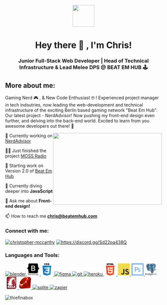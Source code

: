 
<p align="center">
<img src="https://github.com/ThiefinaboX/ThiefinaboX/blob/main/Birdbox-Circle.png?raw=true" height ="70px" width="70p" style = "padding-bottom: -30px">
</p>
<h1 align="center">Hey there 👋 , I'm Chris!</h1>

<h3 align="center">Junior Full-Stack Web Developer | Head of Technical Infrastructure & Lead Melee DPS @ BEAT EM HUB 🕹</h3>


<h2 align="left">More about me:</h2>

<p align="left"> Gaming Nerd 🎮 , & New Code Enthusiast 🤓 ! Experienced project manager in tech indsutries, now leading the web-development and technical infrastructure of the exciting Berlin based gaming network "Beat Em Hub". Our latest project - NerdAdvisor! Now pushing my front-end design even further, and delving into the back-end world. Excited to learn from you awesome developers out there! 💫 </p>

<img src="https://media.giphy.com/media/UmQrx37p5LVxC/giphy.gif" height = "230px" width="350px" align = "right"/>

🔭 Currently working on [NerdAdvisor](https://vimeo.com/786852077)

👊🏽 Just finished the project [MOSS Radio](https://www.mossradio.live/)

👾 Starting work on Version 2.0 of [Beat Em Hub](https://beatemhub.com/)

🌱 Currently diving deeper into **JavaScript**

💬 Ask me about **Front-end design!**

📫 How to reach me **chris@beatemhub.com**

<p align="left">
<h3 align="left">Connect with me:</h3>
</p>
<p align="left">
<a href="https://linkedin.com/in/christopher-mccarthy" target="blank"><img align="center" src="https://raw.githubusercontent.com/rahuldkjain/github-profile-readme-generator/master/src/images/icons/Social/linked-in-alt.svg" alt="christopher-mccarthy" height="30" width="40" /></a>
<a href="https://discord.gg/https://discord.gg/Sd22pa438Q" target="blank"><img align="center" src="https://raw.githubusercontent.com/rahuldkjain/github-profile-readme-generator/master/src/images/icons/Social/discord.svg" alt="https://discord.gg/Sd22pa438Q" height="30" width="40" /></a>
</p>

<h3 align="left">Languages and Tools:</h3>
<p align="left"> <a href="https://www.blender.org/" target="_blank" rel="noreferrer"> <img src="https://download.blender.org/branding/community/blender_community_badge_white.svg" alt="blender" width="40" height="40"/> </a> <a href="https://getbootstrap.com" target="_blank" rel="noreferrer"> <img src="https://raw.githubusercontent.com/devicons/devicon/master/icons/bootstrap/bootstrap-plain-wordmark.svg" alt="bootstrap" width="40" height="40"/> </a> <a href="https://www.w3schools.com/css/" target="_blank" rel="noreferrer"> <img src="https://raw.githubusercontent.com/devicons/devicon/master/icons/css3/css3-original-wordmark.svg" alt="css3" width="40" height="40"/> </a> <a href="https://www.figma.com/" target="_blank" rel="noreferrer"> <img src="https://www.vectorlogo.zone/logos/figma/figma-icon.svg" alt="figma" width="40" height="40"/> </a> <a href="https://git-scm.com/" target="_blank" rel="noreferrer"> <img src="https://www.vectorlogo.zone/logos/git-scm/git-scm-icon.svg" alt="git" width="40" height="40"/> </a> <a href="https://heroku.com" target="_blank" rel="noreferrer"> <img src="https://www.vectorlogo.zone/logos/heroku/heroku-icon.svg" alt="heroku" width="40" height="40"/> </a> <a href="https://www.w3.org/html/" target="_blank" rel="noreferrer"> <img src="https://raw.githubusercontent.com/devicons/devicon/master/icons/html5/html5-original-wordmark.svg" alt="html5" width="40" height="40"/> </a> <a href="https://developer.mozilla.org/en-US/docs/Web/JavaScript" target="_blank" rel="noreferrer"> <img src="https://raw.githubusercontent.com/devicons/devicon/master/icons/javascript/javascript-original.svg" alt="javascript" width="40" height="40"/> </a> <a href="https://www.photoshop.com/en" target="_blank" rel="noreferrer"> <img src="https://raw.githubusercontent.com/devicons/devicon/master/icons/photoshop/photoshop-line.svg" alt="photoshop" width="40" height="40"/> </a> <a href="https://www.postgresql.org" target="_blank" rel="noreferrer"> <img src="https://raw.githubusercontent.com/devicons/devicon/master/icons/postgresql/postgresql-original-wordmark.svg" alt="postgresql" width="40" height="40"/> </a> <a href="https://rubyonrails.org" target="_blank" rel="noreferrer"> <img src="https://raw.githubusercontent.com/devicons/devicon/master/icons/rails/rails-original-wordmark.svg" alt="rails" width="40" height="40"/> </a> <a href="https://www.ruby-lang.org/en/" target="_blank" rel="noreferrer"> <img src="https://raw.githubusercontent.com/devicons/devicon/master/icons/ruby/ruby-original.svg" alt="ruby" width="40" height="40"/> </a> <a href="https://www.sqlite.org/" target="_blank" rel="noreferrer"> <img src="https://www.vectorlogo.zone/logos/sqlite/sqlite-icon.svg" alt="sqlite" width="40" height="40"/> </a> <a href="https://zapier.com" target="_blank" rel="noreferrer"> <img src="https://www.vectorlogo.zone/logos/zapier/zapier-icon.svg" alt="zapier" width="40" height="40"/> </a> </p>

<p><img align="center" src="https://github-readme-stats.vercel.app/api/top-langs?username=thiefinabox&show_icons=true&locale=en&layout=compact" alt="thiefinabox" /></p>
